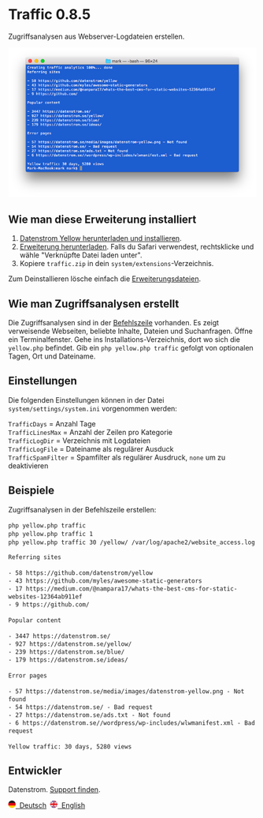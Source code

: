Traffic 0.8.5
=============
Zugriffsanalysen aus Webserver-Logdateien erstellen.

<p align="center"><img src="traffic-screenshot.png?raw=true" alt="Bildschirmfoto"></p>

## Wie man diese Erweiterung installiert

1. [Datenstrom Yellow herunterladen und installieren](https://github.com/datenstrom/yellow/).
2. [Erweiterung herunterladen](https://github.com/datenstrom/yellow-extensions/raw/master/zip/traffic.zip). Falls du Safari verwendest, rechtsklicke und wähle "Verknüpfte Datei laden unter".
3. Kopiere `traffic.zip` in dein `system/extensions`-Verzeichnis.

Zum Deinstallieren lösche einfach die [Erweiterungsdateien](extension.ini).

## Wie man Zugriffsanalysen erstellt

Die Zugriffsanalysen sind in der [Befehlszeile](https://github.com/datenstrom/yellow-extensions/tree/master/features/command/README-de.md) vorhanden. Es zeigt verweisende Webseiten, beliebte Inhalte, Dateien und Suchanfragen.  Öffne ein Terminalfenster. Gehe ins Installations-Verzeichnis, dort wo sich die `yellow.php` befindet. Gib ein `php yellow.php traffic` gefolgt von optionalen Tagen, Ort und Dateiname.

## Einstellungen

Die folgenden Einstellungen können in der Datei `system/settings/system.ini` vorgenommen werden:

`TrafficDays` = Anzahl Tage  
`TrafficLinesMax` = Anzahl der Zeilen pro Kategorie  
`TrafficLogDir` = Verzeichnis mit Logdateien  
`TrafficLogFile` = Dateiname als regulärer Ausduck  
`TrafficSpamFilter` = Spamfilter als regulärer Ausdruck, `none` um zu deaktivieren  

## Beispiele

Zugriffsanalysen in der Befehlszeile erstellen:

`php yellow.php traffic`  
`php yellow.php traffic 1`  
`php yellow.php traffic 30 /yellow/ /var/log/apache2/website_access.log` 

~~~~
Referring sites

- 58 https://github.com/datenstrom/yellow
- 43 https://github.com/myles/awesome-static-generators
- 17 https://medium.com/@nampara17/whats-the-best-cms-for-static-websites-12364ab911ef
- 9 https://github.com/

Popular content

- 3447 https://datenstrom.se/
- 927 https://datenstrom.se/yellow/
- 239 https://datenstrom.se/blue/
- 179 https://datenstrom.se/ideas/

Error pages

- 57 https://datenstrom.se/media/images/datenstrom-yellow.png - Not found
- 54 https://datenstrom.se/ - Bad request
- 27 https://datenstrom.se/ads.txt - Not found
- 6 https://datenstrom.se//wordpress/wp-includes/wlwmanifest.xml - Bad request

Yellow traffic: 30 days, 5280 views
~~~~

## Entwickler

Datenstrom. [Support finden](https://datenstrom.se/de/yellow/help/).

<p>
<a href="README-de.md"><img src="https://raw.githubusercontent.com/datenstrom/yellow-extensions/master/features/help/language-de.png" width="15" height="15" alt="Deutsch">&nbsp; Deutsch</a>&nbsp;
<a href="README.md"><img src="https://raw.githubusercontent.com/datenstrom/yellow-extensions/master/features/help/language-en.png" width="15" height="15" alt="English">&nbsp; English</a>&nbsp;
</p>
